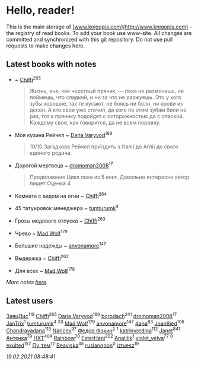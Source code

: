 # Hello, reader!
This is the main storage of [www.knigopis.com](http://www.knigopis.com) - the registry of read books.
To add your book use www-site. All changes are committed and synchronized with this git repository.
Do not use pull requests to make changes here.


## Latest books with notes
*  ~ [Chiffi](users/105/105831994080785626680-google)<sup>265</sup>
    > Жизнь, она, как черствый пряник, — пока не размочишь, не поймешь, что сладкий, и ни за что не разжуешь. Это у кого зубы хорошие, так те кусают, не боясь ни боли, ни крови из десен. А кто свои уже сточил, да кого по этим зубам били не раз, тот к прянику подойдет с осторожностью да с опаской. Каждому свое, как говорится, да не всем поровну.

* Моя кузина Рейчел ~ [Daria Varyvod](users/829/829893410524253-facebook)<sup>169</sup>
    > 10/10 Загадкова Рейчел приїздить з Італії до Аглії до свого єдиного родича.

* Дорогой мертвеца ~ [dromoman2008](users/444/44461886-yandex)<sup>17</sup>
    > Продолжение
    > Цикл пока из 5 книг. Довольно интересно автор пишет
    > Оценка 4

* Комната с видом на огни ~ [Chiffi](users/105/105831994080785626680-google)<sup>264</sup>

* 45 татуировок менеджера ~ [tumturumk](users/135/135685382-vkontakte)<sup>4</sup>

* Грозы медового отпуска ~ [Chiffi](users/105/105831994080785626680-google)<sup>263</sup>

* Чрево ~ [Mad Wolf](users/947/94738840-vkontakte)<sup>179</sup>

* Большие надежды ~ [anvonamore](users/595/5957175-vkontakte)<sup>147</sup>

* Выдержка ~ [Chiffi](users/105/105831994080785626680-google)<sup>262</sup>

* Для всех ~ [Mad Wolf](users/947/94738840-vkontakte)<sup>178</sup>


_More notes [here](latest_books_with_notes.md)._


## Latest users
[ЗаяцЛис](users/112/112388384595246311466-google)<sup>119</sup> 
[Chiffi](users/105/105831994080785626680-google)<sup>265</sup> 
[Daria Varyvod](users/829/829893410524253-facebook)<sup>169</sup> 
[borodach](users/157/15706320-vkontakte)<sup>241</sup> 
[dromoman2008](users/444/44461886-yandex)<sup>17</sup> 
[JanTrix](users/104/104939911619996338742-google)<sup>1</sup> 
[tumturumk](users/135/135685382-vkontakte)<sup>4</sup> 
[](users/153/1537586159620888-facebook)<sup>33</sup> 
[Mad Wolf](users/947/94738840-vkontakte)<sup>179</sup> 
[anvonamore](users/595/5957175-vkontakte)<sup>147</sup> 
[4apa](users/117/117392596378069249667-google)<sup>83</sup> 
[Joan8ied](users/240/2401650-vkontakte)<sup>106</sup> 
[Chandravadana](users/105/105866022348292919948-google)<sup>113</sup> 
[Naricev](users/107/107090515204537133928-google)<sup>97</sup> 
[Федор Фокин](users/156/156773887861822636-mailru)<sup>2</sup> 
[](users/186/186567618-vkontakte)<sup>1</sup> 
[katrinvredina](users/233/2336755-vkontakte)<sup>112</sup> 
[Janet](users/108/108113656204404967440-google)<sup>841</sup> 
[Антенка](users/118/118158645037334943900-google)<sup>79</sup> 
[HXT](users/100/100002563462782-facebook)<sup>404</sup> 
[Rainbow](users/109/109787328219839805802-google)<sup>70</sup> 
[EsterHani](users/305/30558181-vkontakte)<sup>202</sup> 
[Analitik](users/113/113800812165461458876-google)<sup>1</sup> 
[violet_velva](users/116/116961712580551399099-google)<sup>77</sup> 
[](users/114/114865563932927404098-google)<sup>0</sup> 
[exulted](users/100/100599204551896265722-google)<sup>157</sup> 
[Пу_тем](users/344/3448154788585127-facebook)<sup>12</sup> 
[Beaviska](users/102/10202544960024508-facebook)<sup>45</sup> 
[ruslanqoon](users/104/104889302-vkontakte)<sup>0</sup> 
[iztuesz](users/100/100877468102766148730-google)<sup>19</sup> 


_19.02.2021 08:48:41_
